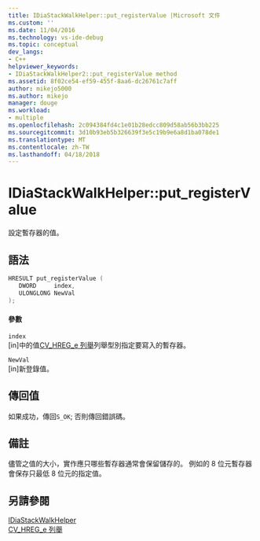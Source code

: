 ```yaml
---
title: IDiaStackWalkHelper::put_registerValue |Microsoft 文件
ms.custom: ''
ms.date: 11/04/2016
ms.technology: vs-ide-debug
ms.topic: conceptual
dev_langs:
- C++
helpviewer_keywords:
- IDiaStackWalkHelper2::put_registerValue method
ms.assetid: 8f02ce54-ef59-455f-8aa6-dc26761c7aff
author: mikejo5000
ms.author: mikejo
manager: douge
ms.workload:
- multiple
ms.openlocfilehash: 2c094384fd4c1e01b28edcc809d58ab56b3bb225
ms.sourcegitcommit: 3d10b93eb5b326639f3e5c19b9e6a8d1ba078de1
ms.translationtype: MT
ms.contentlocale: zh-TW
ms.lasthandoff: 04/18/2018
---
```

# <a name="idiastackwalkhelperputregistervalue"></a>IDiaStackWalkHelper::put_registerValue
設定暫存器的值。  
  
## <a name="syntax"></a>語法  
  
```C++  
HRESULT put_registerValue (   
   DWORD     index,  
   ULONGLONG NewVal  
);  
```  
  
#### <a name="parameters"></a>參數  
 `index`  
 [in]中的值[CV_HREG_e 列舉](../../debugger/debug-interface-access/cv-hreg-e.md)列舉型別指定要寫入的暫存器。  
  
 `NewVal`  
 [in]新登錄值。  
  
## <a name="return-value"></a>傳回值  
 如果成功，傳回`S_OK`; 否則傳回錯誤碼。  
  
## <a name="remarks"></a>備註  
 儘管之值的大小，實作應只哪些暫存器通常會保留儲存的。 例如的 8 位元暫存器會保存只最低 8 位元的指定值。  
  
## <a name="see-also"></a>另請參閱  
 [IDiaStackWalkHelper](../../debugger/debug-interface-access/idiastackwalkhelper.md)   
 [CV_HREG_e 列舉](../../debugger/debug-interface-access/cv-hreg-e.md)